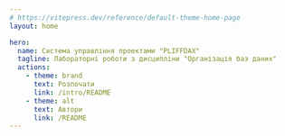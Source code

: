 ```yaml
---
# https://vitepress.dev/reference/default-theme-home-page
layout: home

hero:
  name: Система управління проектами "PLIFFDAX"
  tagline: Лабораторні роботи з дисципліни "Організація баз даних"
  actions:
    - theme: brand
      text: Розпочати
      link: /intro/README
    - theme: alt
      text: Автори
      link: /README
---
```


